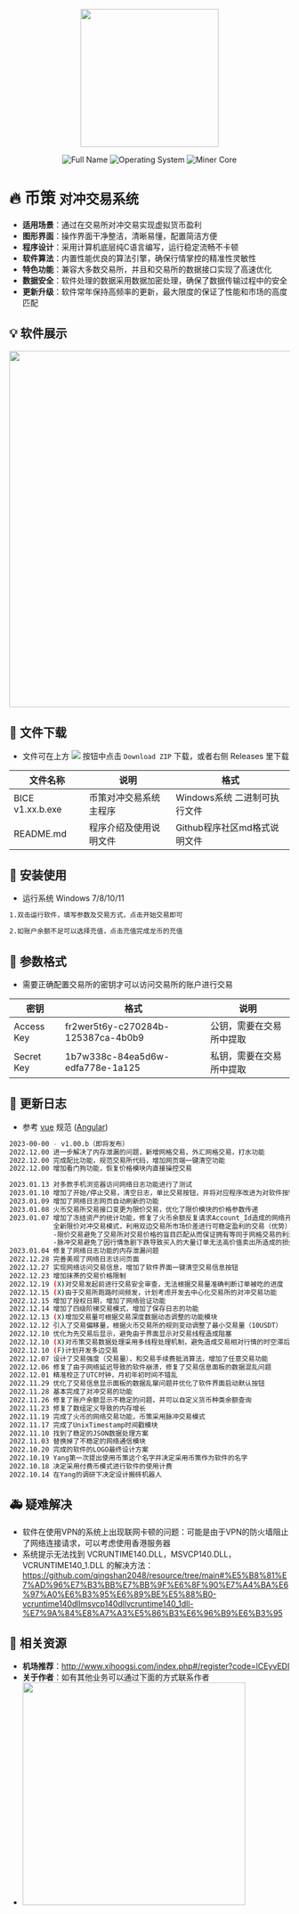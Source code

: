 <p align="center">
  <img src="https://github.com/qingshan2048/img/blob/main/bice.png" width="248">
</p>
<p align="center">
  <img src="https://img.shields.io/badge/Full Name-BC TradeSystem-brightgreen?logo=Windows Terminal" alt="Full Name"/>
  <img src="https://img.shields.io/badge/Operating System-Winodws 7/8/9/10/11-success?logo=Windows" alt="Operating System"/>
  <img src="https://img.shields.io/badge/Trade Style-Hedging Transaction-brightgreen?logo=Untangle" alt="Miner Core"/>
</p>

# 🔥 币策  `对冲交易系统`

- **适用场景**：通过在交易所对冲交易实现虚拟货币盈利
- **图形界面**：操作界面干净整洁，清晰易懂，配置简洁方便
- **程序设计**：采用计算机底层纯C语言编写，运行稳定流畅不卡顿
- **软件算法**：内置性能优良的算法引擎，确保行情掌控的精准性灵敏性
- **特色功能**：兼容大多数交易所，并且和交易所的数据接口实现了高速优化
- **数据安全**：软件处理的数据采用数据加密处理，确保了数据传输过程中的安全
- **更新升级**：软件常年保持高频率的更新，最大限度的保证了性能和市场的高度匹配

## 💡 软件展示

<p align="center">
<img src="https://github.com/qingshan2048/img/blob/main/bice_zhanshi.png" width="640">
</p>

## 📝 文件下载

- 文件可在上方 <img src="https://img.shields.io/badge/code-brightgreen"/> 按钮中点击 `Download ZIP` 下载，或者右侧 Releases 里下载

|  文件名称  |  说明  |  格式  |
|---|---|---|
|  BICE v1.xx.b.exe  |  币策对冲交易系统主程序  |  Windows系统 二进制可执行文件  |
|  README.md  |  程序介绍及使用说明文件  |  Github程序社区md格式说明文件  |

## 🔧 安装使用

- 运行系统 Windows 7/8/10/11

```bash
1.双击运行软件，填写参数及交易方式，点击开始交易即可

2.如账户余额不足可以选择充值，点击充值完成龙币的充值
```

## 🌭 参数格式

- 需要正确配置交易所的密钥才可以访问交易所的账户进行交易

|  密钥  |  格式  |  说明  |
|---|---|---|
|  Access Key  |  fr2wer5t6y-c270284b-125387ca-4b0b9  |  公钥，需要在交易所中提取  |
|  Secret Key  |  1b7w338c-84ea5d6w-edfa778e-1a125  |  私钥，需要在交易所中提取  |

## 🔨 更新日志

- 参考 [vue](https://github.com/vuejs/vue/blob/dev/.github/COMMIT_CONVENTION.md) 规范 ([Angular](https://github.com/conventional-changelog/conventional-changelog/tree/master/packages/conventional-changelog-angular))
```bash
2023-00-00 - v1.00.b（即将发布）
2022.12.00 进一步解决了内存泄漏的问题，新增网格交易，外汇网格交易，打水功能
2022.12.00 完成配比功能，规范交易所代码，增加网页端一键清空功能
2022.12.00 增加看门狗功能，恢复价格模块内直接操控交易

2023.01.13 对多款手机浏览器访问网络日志功能进行了测试
2023.01.10 增加了开始/停止交易，清空日志，单比交易按钮，并将对应程序改进为对软件按钮调用
2023.01.09 增加了网络日志网页自动刷新的功能
2023.01.08 火币交易所交易接口变更为限价交易，优化了限价模块的价格参数传递
2023.01.07 增加了冻结资产的统计功能，修复了火币余额反复请求Account_Id造成的网络开销
           全新限价对冲交易模式，利用双边交易所市场价差进行可稳定盈利的交易（优势）
           -限价交易避免了交易所对交易价格的盲目匹配从而保证拥有等同于网格交易的利润
           -脉冲交易避免了因行情急剧下跌导致买入的大量订单无法高价值卖出所造成的损失
2023.01.04 修复了网络日志功能的内存泄漏问题
2022.12.28 完善美观了网络日志访问页面
2022.12.27 实现网络访问交易信息，增加了软件界面一键清空交易信息按钮
2022.12.23 增加抹茶的交易价格限制
2022.12.19 (X)对交易发起前进行交易安全审查，无法根据交易量准确判断订单被吃的进度
2022.12.15 (X)由于交易所跑路时间频发，计划考虑开发去中心化交易所的对冲交易功能
2022.12.15 增加了授权日期，增加了网络验证功能
2022.12.14 增加了四级阶梯交易模式，增加了保存日志的功能
2022.12.13 (X)增加交易量可根据交易深度数据动态调整的功能模块
2022.12.12 引入了交易偏移量，根据火币交易所的规则变动调整了最小交易量（10USDT）
2022.12.10 优化为先交易后显示，避免由于界面显示对交易线程造成阻塞
2022.12.10 (X)对币策交易数据处理采用多线程处理机制，避免造成交易相对行情的时空滞后
2022.12.10 (F)计划开发多边交易
2022.12.07 设计了交易强度（交易量），和交易手续费抵消算法，增加了任意交易功能
2022.12.06 修复了由于网络延迟导致的软件崩溃，修复了交易信息面板的数据混乱问题
2022.12.01 精准校正了UTC时钟，月初年初时间不错乱
2022.11.29 优化了交易信息显示面板的数据乱窜问题并优化了软件界面启动默认按钮
2022.11.28 基本完成了对冲交易的功能
2022.11.26 修复了账户余额显示不稳定的问题，并可以自定义货币种类余额查询
2022.11.23 修复了数组定义导致的内存增长
2022.11.19 完成了火币的网络交易功能，币策采用脉冲交易模式
2022.11.17 完成了UnixTimestamp时间戳模块
2022.11.10 找到了稳定的JSON数据处理方案
2022.11.03 替换掉了不稳定的网络通信模块
2022.10.20 完成的软件的LOGO最终设计方案
2022.10.19 Yang第一次提出使用币策这个名字并决定采用币策作为软件的名字
2022.10.18 决定采用付费币模式进行软件的使用计费
2022.10.14 在Yang的调研下决定设计搬砖机器人
```

## 🚑 疑难解决

- 软件在使用VPN的系统上出现联网卡顿的问题：可能是由于VPN的防火墙阻止了网络连接请求，可以考虑使用香港服务器
- 系统提示无法找到 VCRUNTIME140.DLL，MSVCP140.DLL，VCRUNTIME140_1.DLL 的解决方法：https://github.com/qingshan2048/resource/tree/main#%E5%B8%81%E7%AD%96%E7%B3%BB%E7%BB%9F%E6%8F%90%E7%A4%BA%E6%97%A0%E6%B3%95%E6%89%BE%E5%88%B0-vcruntime140dllmsvcp140dllvcruntime140_1dll-%E7%9A%84%E8%A7%A3%E5%86%B3%E6%96%B9%E6%B3%95

## 🐛 相关资源 

- **机场推荐**：http://www.xihoogsi.com/index.php#/register?code=lCEyvEDI
- **关于作者**：如有其他业务可以通过下面的方式联系作者
- <img src="https://github.com/qingshan2048/img/blob/main/weixin_bice.png" width="400">
